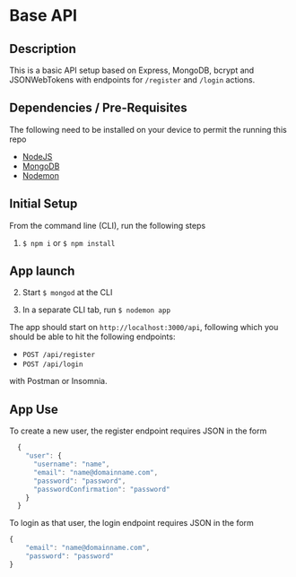 # Base API

## Description
This is a basic API setup based on Express, MongoDB, bcrypt and JSONWebTokens with endpoints for `/register` and `/login` actions.

## Dependencies / Pre-Requisites
The following need to be installed on your device to permit the running this repo
- [NodeJS](https://nodejs.org/)
- [MongoDB](https://www.mongodb.com/)
- [Nodemon](https://nodemon.io/)

## Initial Setup
From the command line (CLI), run the following steps

1. `$ npm i` or `$ npm install`

## App launch

2. Start `$ mongod` at the CLI

3. In a separate CLI tab, run `$ nodemon app`

The app should start on `http://localhost:3000/api`, following which you should be able to hit the following endpoints:

- `POST /api/register`
- `POST /api/login`

with Postman or Insomnia.

## App Use

To create a new user, the register endpoint requires JSON in the form

```js
  {
    "user": {
      "username": "name",
      "email": "name@domainname.com",
      "password": "password",
      "passwordConfirmation": "password"
    }
  }
```

To login as that user, the login endpoint requires JSON in the form

```js
{
	"email": "name@domainname.com",
	"password": "password"
}
```